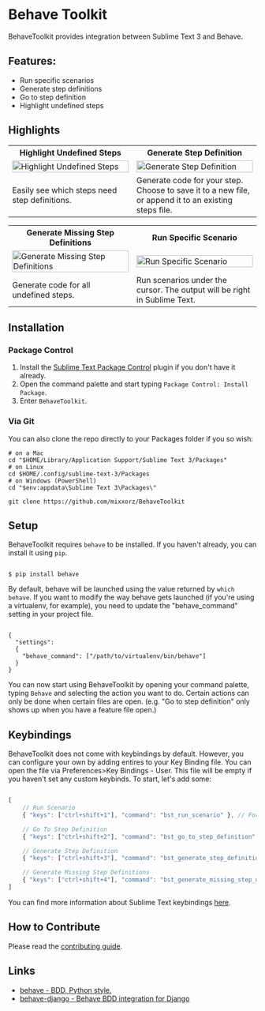# Behave Toolkit
BehaveToolkit provides integration between Sublime Text 3 and Behave.

## Features:

* Run specific scenarios
* Generate step definitions
* Go to step definition
* Highlight undefined steps

## Highlights

<table>
    <tr>
        <th>Highlight Undefined Steps</th>
        <th>Generate Step Definition</th>
    </tr>
    <tr>
        <td width="50%">
            <a href="http://zippy.gfycat.com/NiceBlackandwhiteGreyhounddog.webm">
                <img src="http://fat.gfycat.com/NiceBlackandwhiteGreyhounddog.gif" alt="Highlight Undefined Steps" style="max-width:100%;" width="100%">
            </a>
        </td>
        <td width="50%">
            <a href="http://zippy.gfycat.com/CalmWarmheartedBufflehead.webm">
                <img src="http://giant.gfycat.com/CalmWarmheartedBufflehead.gif" alt="Generate Step Definition" style="max-width:100%;" width="100%">
            </a>
        </td>
    </tr>
    <tr>
      <td width="50%">
        Easily see which steps need step definitions.
      </td>
      <td width="50%">
        Generate code for your step. Choose to save it to a new file, or append it to an existing steps file.
      </td>
    </tr>
</table>
<table>
    <tr>
        <th>Generate Missing Step Definitions</th>
        <th>Run Specific Scenario</th>
    </tr>
    <tr>
        <td width="50%">
            <a href="http://zippy.gfycat.com/InferiorIllinformedClingfish.webm">
                <img src="http://giant.gfycat.com/InferiorIllinformedClingfish.gif" alt="Generate Missing Step Definitions" style="max-width:100%;" width="100%">
            </a>
        </td>
        <td width="50%">
            <a href="http://zippy.gfycat.com/ScrawnyNegligibleAlligator.webm">
                <img src="http://giant.gfycat.com/ScrawnyNegligibleAlligator.gif" alt="Run Specific Scenario" style="max-width:100%;" width="100%">
            </a>
        </td>
    </tr>
    <tr>
      <td width="50%">
        Generate code for all undefined steps.
      </td>
      <td width="50%">
        Run scenarios under the cursor. The output will be right in Sublime Text.
      </td>
    </tr>
</table>

## Installation

### Package Control

1. Install the [Sublime Text Package Control](https://packagecontrol.io/) plugin if you don't have it already.
2. Open the command palette and start typing `Package Control: Install Package`.
3. Enter `BehaveToolkit`.

### Via Git

You can also clone the repo directly to your Packages folder if you so wish:

```
# on a Mac
cd "$HOME/Library/Application Support/Sublime Text 3/Packages"
# on Linux
cd $HOME/.config/sublime-text-3/Packages
# on Windows (PowerShell)
cd "$env:appdata\Sublime Text 3\Packages\"

git clone https://github.com/mixxorz/BehaveToolkit
```

## Setup

BehaveToolkit requires `behave` to be installed. If you haven't already, you can install it using `pip`.

```

$ pip install behave

```

By default, behave will be launched using the value returned by `which behave`. If you want to modify the way behave gets launched (if you're using a virtualenv, for example), you need to update the "behave_command" setting in your project file.

```

{
  "settings":
  {
    "behave_command": ["/path/to/virtualenv/bin/behave"]
  }
}

```

You can now start using BehaveToolkit by opening your command palette, typing `Behave` and selecting the action you want to do. Certain actions can only be done when certain files are open. (e.g. "Go to step definition" only shows up when you have a feature file open.)

## Keybindings

BehaveToolkit does not come with keybindings by default. However, you can configure your own by adding entires to your Key Binding file. You can open the file via Preferences>Key Bindings - User. This file will be empty if you haven't set any custom keybinds. To start, let's add some:

```javascript

[
    // Run Scenario
    { "keys": ["ctrl+shift+1"], "command": "bst_run_scenario" }, // For running scenarios

    // Go To Step Definition
    { "keys": ["ctrl+shift+2"], "command": "bst_go_to_step_definition" },

    // Generate Step Definition
    { "keys": ["ctrl+shift+3"], "command": "bst_generate_step_definition" },

    // Generate Missing Step Definitions
    { "keys": ["ctrl+shift+4"], "command": "bst_generate_missing_step_definitions" },
]

```

You can find more information about Sublime Text keybindings [here](http://docs.sublimetext.info/en/latest/customization/key_bindings.html).

## How to Contribute

Please read the [contributing guide](CONTRIBUTING.md).

## Links

* [behave - BDD, Python style.](https://github.com/behave/behave) 
* [behave-django - Behave BDD integration for Django](https://github.com/mixxorz/behave-django)
